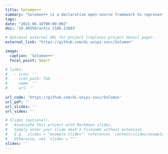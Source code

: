 ```yaml
---
title: Solomon++
summary: "Solomon++ is a declarative open-source framework to represent hierarchical smart environments, user-set goals and customisable energy-aware mediation policies to reconcile contrasting (user and/or global) goals and relative actuator settings, encompassing multiple IoT systems considering also user roles and sustainability objectives."
tags:
date: "2021-06-18T00:00:00Z"
doi: '10.48550/arXiv.2106.13083'

# Optional external URL for project (replaces project detail page).
external_link: "https://github.com/di-unipi-socc/Solomon"

image:
  caption: 'Solomon++'
  focal_point: Smart

# links:
#   - icon: ''
#     icon_pack: fab
#     name: ''
#     url: ''
  
url_code: 'https://github.com/di-unipi-socc/Solomon'
url_pdf: ''
url_slides: ''
url_video: ''

# Slides (optional).
#   Associate this project with Markdown slides.
#   Simply enter your slide deck's filename without extension.
#   E.g. `slides = "example-slides"` references `content/slides/example-slides.md`.
#   Otherwise, set `slides = ""`.
slides: ''
---
```

<!-- Here you can insert a description -->
